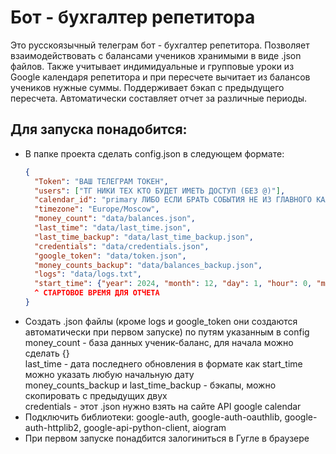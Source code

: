 # Бот - бухгалтер репетитора
Это русскоязычный телеграм бот - бухгалтер репетитора. Позволяет взаимодействовать с балансами учеников хранимыми в виде .json файлов. 
Также учитывает индимидуальные и групповые уроки из Google календаря репетитора и при пересчете вычитает из балансов учеников нужные суммы.
Поддерживает бэкап с предыдущего пересчета.
Автоматически составляет отчет за различные периоды.
## Для запуска понадобится:
* В папке проекта сделать config.json в следующем формате:
  ```json
  {
    "Token": "ВАШ ТЕЛЕГРАМ ТОКЕН",
    "users": ["ТГ НИКИ ТЕХ КТО БУДЕТ ИМЕТЬ ДОСТУП (БЕЗ @)"],
    "calendar_id": "primary ЛИБО ЕСЛИ БРАТЬ СОБЫТИЯ НЕ ИЗ ГЛАВНОГО КАЛЕНДАРЯ ТО ЕГО ID", 
    "timezone": "Europe/Moscow",
    "money_count": "data/balances.json",
    "last_time": "data/last_time.json",
    "last_time_backup": "data/last_time_backup.json",
    "credentials": "data/credentials.json",
    "google_token": "data/token.json",
    "money_counts_backup": "data/balances_backup.json",
    "logs": "data/logs.txt",
    "start_time": {"year": 2024, "month": 12, "day": 1, "hour": 0, "minute": 0, "second": 0}
    ^ СТАРТОВОЕ ВРЕМЯ ДЛЯ ОТЧЕТА
  }
  ```
* Создать .json файлы (кроме logs и google_token они создаются автоматически при первом запуске) по путям указанным в config<br>
  money_count - база данных ученик-баланс, для начала можно сделать {}<br>
  last_time - дата последнего обновления в формате как start_time можно указать любую начальную дату<br>
  money_counts_backup и last_time_backup - бэкапы, можно скопировать с предыдущих двух<br>
  credentials - этот .json нужно взять на сайте API google calendar
* Подключить библиотеки: google-auth, google-auth-oauthlib, google-auth-httplib2, google-api-python-client, aiogram
* При первом запуске понадбится залогиниться в Гугле в браузере
  

